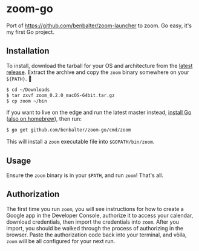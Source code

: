 # zoom-go

Port of https://github.com/benbalter/zoom-launcher to zoom. Go easy, it's my first Go project.

## Installation

To install, download the tarball for your OS and architecture from the [latest release](https://github.com/benbalter/zoom-go/releases/latest). Extract the archive and copy the `zoom` binary somewhere on your `${PATH}`. :tada:

```bash
$ cd ~/Downloads
$ tar zxvf zoom_0.2.0_macOS-64bit.tar.gz
$ cp zoom ~/bin
```

If you want to live on the edge and run the latest master instead, [install Go](https://golang.org/doc/install) ([also on homebrew](https://formulae.brew.sh/formula/go)), then run:

```bash
$ go get github.com/benbalter/zoom-go/cmd/zoom
```

This will install a `zoom` executable file into `$GOPATH/bin/zoom`.

## Usage

Ensure the `zoom` binary is in your `$PATH`, and run `zoom`! That's all.

## Authorization

The first time you run `zoom`, you will see instructions for how to create a Google app in the Developer Console, authorize it to access your calendar, download credentials, then import the credentials into `zoom`. After you import, you should be walked through the process of authorizing in the browser. Paste the authorization code back into your terminal, and vòila, `zoom` will be all configured for your next run.
